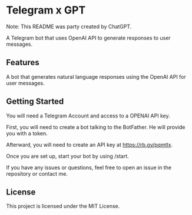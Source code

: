# Telegram x GPT
Note: This README was party created by ChatGPT.

A Telegram bot that uses OpenAI API to generate responses to user messages.

## Features
A bot that generates natural language responses using the OpenAI API for user messages.

## Getting Started
You will need a Telegram Account and access to a OPENAI API key.

First, you will need to create a bot talking to the BotFather. He will provide you with a token.

Afterward, you will need to create an API key at https://rb.gy/pqmtlx.

Once you are set up, start your bot by using /start.

If you have any issues or questions, feel free to open an issue in the repository or contact me.

## License
This project is licensed under the MIT License.
